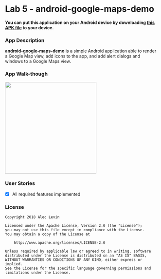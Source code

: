 # Lab 5 - android-google-maps-demo
**You can put this application on your Android device by downloading [this APK file](app-release-unsigned.apk) to your device.**

### App Description
**android-google-maps-demo** is a simple Android application able to render a Google Map view, add icons to the app, and add alert dialogs and windows to a Google Maps view.

### App Walk-though
<img src="walkthrough1.gif" width=300>

### User Stories

- [x] All required features implemented

### License

    Copyright 2018 Alec Levin

    Licensed under the Apache License, Version 2.0 (the "License");
    you may not use this file except in compliance with the License.
    You may obtain a copy of the License at

        http://www.apache.org/licenses/LICENSE-2.0

    Unless required by applicable law or agreed to in writing, software
    distributed under the License is distributed on an "AS IS" BASIS,
    WITHOUT WARRANTIES OR CONDITIONS OF ANY KIND, either express or implied.
    See the License for the specific language governing permissions and
    limitations under the License.
